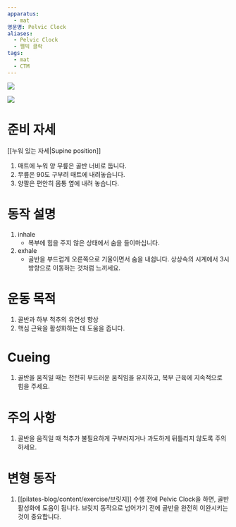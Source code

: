 ```yaml
---
apparatus:
  - mat
영문명: Pelvic Clock
aliases:
  - Pelvic Clock
  - 펠빅 클락
tags:
  - mat
  - CTM
---
```


![](https://youtu.be/Ie9MNEKXfTI?si=TDPtX_7JhyI5uaU-)

![](https://youtu.be/9LmVNrQvDoA?si=Cz2xw2C65_QH_4XP)

# 준비 자세

[[누워 있는 자세|Supine position]]

1. 매트에 누워 양 무릎은 골반 너비로 둡니다.
2. 무릎은 90도 구부려 매트에 내려놓습니다.
3. 양팔은 편안히 몸통 옆에 내려 놓습니다.

# 동작 설명

1. inhale
    - 복부에 힘을 주지 않은 상태에서 숨을 들이마십니다.
2. exhale
    - 골반을 부드럽게 오른쪽으로 기울이면서 숨을 내쉽니다. 상상속의 시계에서 3시 방향으로 이동하는 것처럼 느끼세요.

# 운동 목적

1. 골반과 하부 척추의 유연성 향상
2. 핵심 근육을 활성화하는 데 도움을 줍니다.

# Cueing

1. 골반을 움직일 때는 천천히 부드러운 움직임을 유지하고, 복부 근육에 지속적으로 힘을 주세요.

# 주의 사항

1. 골반을 움직일 때 척추가 불필요하게 구부러지거나 과도하게 뒤틀리지 않도록 주의하세요.

# 변형 동작

1. [[pilates-blog/content/exercise/브릿지]] 수행 전에 Pelvic Clock을 하면, 골반 활성화에 도움이 됩니다. 브릿지 동작으로 넘어가기 전에
   골반을 완전히 이완시키는 것이 중요합니다.
